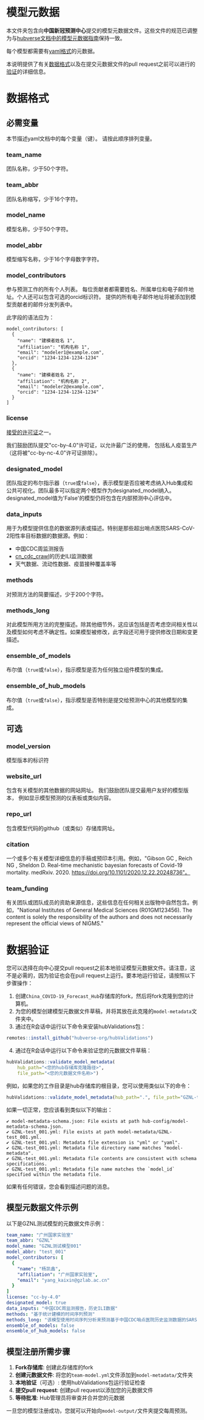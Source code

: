 # 模型元数据

本文件夹包含向**中国新冠预测中心**提交的模型元数据文件。这些文件的规范已调整为与[hubverse文档中的模型元数据指南](https://docs.hubverse.io/en/latest/user-guide/model-metadata.html)保持一致。

每个模型都需要有[yaml格式](https://docs.ansible.com/ansible/latest/reference_appendices/YAMLSyntax.html)的元数据。

本说明提供了有关[数据格式](#数据格式)以及在提交元数据文件的pull request之前可以进行的[验证](#数据验证)的详细信息。

# 数据格式

## 必需变量

本节描述yaml文档中的每个变量（键）。
请按此顺序排列变量。

### team_name
团队名称，少于50个字符。

### team_abbr
团队名称缩写，少于16个字符。

### model_name
模型名称，少于50个字符。

### model_abbr
模型缩写名称，少于16个字母数字字符。

### model_contributors

参与预测工作的所有个人列表。
每位贡献者都需要姓名、所属单位和电子邮件地址。个人还可以包含可选的orcid标识符。
提供的所有电子邮件地址将被添加到模型贡献者的邮件分发列表中。

此字段的语法应为：
```
model_contributors: [
  {
    "name": "建模者姓名 1",
    "affiliation": "机构名称 1",
    "email": "modeler1@example.com",
    "orcid": "1234-1234-1234-1234"
  },
  {
    "name": "建模者姓名 2",
    "affiliation": "机构名称 2",
    "email": "modeler2@example.com",
    "orcid": "1234-1234-1234-1234"
  }
]
```

### license

[接受的许可证](https://github.com/cdcepi/FluSight-forecast-hub/blob/673e983fee54f3a21448071ac46a9f78d27dd164/hub-config/model-metadata-schema.json#L69-L75)之一。

我们鼓励团队提交"cc-by-4.0"许可证，以允许最广泛的使用，
包括私人疫苗生产（这将被"cc-by-nc-4.0"许可证排除）。

### designated_model 

团队指定的布尔指示器（`true`或`false`），表示模型是否应被考虑纳入Hub集成和公共可视化。团队最多可以指定两个模型作为designated_model纳入。designated_model值为'False'的模型仍将包含在内部预测中心评估中。

### data_inputs

用于为模型提供信息的数据源列表或描述。特别是那些超出哨点医院SARS-CoV-2阳性率目标数据的数据源。例如：
- 中国CDC周监测报告
- [cn_cdc_crawl](https://github.com/dailypartita/cn_cdc_crawl)的历史ILI监测数据
- 天气数据、流动性数据、疫苗接种覆盖率等

### methods

对预测方法的简要描述，少于200个字符。

### methods_long

对此模型所用方法的完整描述。除其他细节外，这应该包括是否考虑空间相关性以及模型如何考虑不确定性。如果模型被修改，此字段还可用于提供修改日期和变更描述。

### ensemble_of_models

布尔值（`true`或`false`），指示模型是否为任何独立组件模型的集成。

### ensemble_of_hub_models

布尔值（`true`或`false`），指示模型是否特别是提交给预测中心的其他模型的集成。

## 可选

### model_version
模型版本的标识符

### website_url

包含有关模型的其他数据的网站网址。
我们鼓励团队提交最用户友好的模型版本，
例如显示模型预测的仪表板或类似内容。

### repo_url

包含模型代码的github（或类似）存储库网址。

### citation

一个或多个有关模型详细信息的手稿或预印本引用。例如，"Gibson GC , Reich NG , Sheldon D. Real-time mechanistic bayesian forecasts of Covid-19 mortality. medRxiv. 2020. https://doi.org/10.1101/2020.12.22.20248736"。

### team_funding 

有关团队或团队成员的资助来源信息，这些信息在任何相关出版物中自然包含。例如，"National Institutes of General Medical Sciences (R01GM123456). The content is solely the responsibility of the authors and does not necessarily represent the official views of NIGMS."

# 数据验证

您可以选择在向中心提交pull request之前本地验证模型元数据文件。请注意，这不是必需的，因为验证也会在pull request上运行。要本地运行验证，请按照以下步骤操作：

1. 创建`China_COVID-19_Forecast_Hub`存储库的fork，然后将fork克隆到您的计算机。
2. 为您的模型创建模型元数据文件草稿，并将其放在此克隆的`model-metadata`文件夹中。
3. 通过在R会话中运行以下命令来安装hubValidations包：
``` r
remotes::install_github("hubverse-org/hubValidations")
```
4. 通过在R会话中运行以下命令来验证您的元数据文件草稿：
``` r
hubValidations::validate_model_metadata(
    hub_path="<您的hub存储库克隆路径>",
    file_path="<您的元数据文件名称>")
```

例如，如果您的工作目录是hub存储库的根目录，您可以使用类似以下的命令：
``` r
hubValidations::validate_model_metadata(hub_path=".", file_path="GZNL-test_001.yml")
```

如果一切正常，您应该看到类似以下的输出：
```
✔ model-metadata-schema.json: File exists at path hub-config/model-metadata-schema.json.
✔ GZNL-test_001.yml: File exists at path model-metadata/GZNL-test_001.yml.
✔ GZNL-test_001.yml: Metadata file extension is "yml" or "yaml".
✔ GZNL-test_001.yml: Metadata file directory name matches "model-metadata".
✔ GZNL-test_001.yml: Metadata file contents are consistent with schema specifications.
✔ GZNL-test_001.yml: Metadata file name matches the `model_id` specified within the metadata file.
```

如果有任何错误，您会看到描述问题的消息。

## 模型元数据文件示例

以下是GZNL测试模型的元数据文件示例：

```yaml
team_name: "广州国家实验室"
team_abbr: "GZNL"
model_name: "GZNL测试模型001"
model_abbr: "test_001"
model_contributors: [
  {
    "name": "杨凯鑫",
    "affiliation": "广州国家实验室",
    "email": "yang_kaixin@gzlab.ac.cn"
  }
]
license: "cc-by-4.0"
designated_model: true
data_inputs: "中国CDC周监测报告，历史ILI数据"
methods: "基于统计建模的时间序列预测"
methods_long: "该模型使用时间序列分析来预测基于中国CDC哨点医院历史监测数据的SARS-CoV-2阳性率。该模型结合了季节性模式和趋势分析。"
ensemble_of_models: false
ensemble_of_hub_models: false
```

## 模型注册所需步骤

1. **Fork存储库**: 创建此存储库的fork
2. **创建元数据文件**: 将您的`team-model.yml`文件添加到`model-metadata/`文件夹
3. **本地验证**（可选）: 使用hubValidations包运行验证检查
4. **提交pull request**: 创建pull request以添加您的元数据文件
5. **等待批准**: Hub管理员将审查并合并您的元数据

一旦您的模型注册成功，您就可以开始向`model-output/`文件夹提交每周预测。
